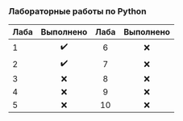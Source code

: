 ### Лабораторные работы по Python

| Лаба          | Выполнено     | Лаба          | Выполнено     |
| ------------- |:-------------:|:-------------:|:-------------:|
| 1             | :heavy_check_mark:|6             | :x:           |
| 2             | :heavy_check_mark:|7             | :x:           |
| 3             | :x:           |8             | :x:           |
| 4             | :x:           |9             | :x:           |
| 5             | :x:           |10             | :x:           |
